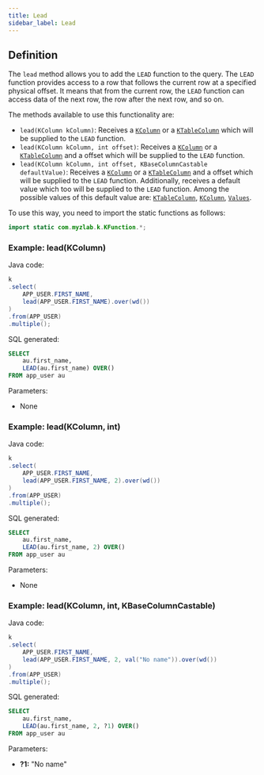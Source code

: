 ```yaml
---
title: Lead
sidebar_label: Lead
---
```


## Definition

The `lead` method allows you to add the `LEAD` function to the query. The `LEAD` function provides access to a row that follows the current row at a specified physical offset. It means that from the current row, the `LEAD` function can access data of the next row, the row after the next row, and so on.

The methods available to use this functionality are:

- `lead(KColumn kColumn)`: Receives a [`KColumn`](/docs/select-statement/select/introduction#2-kcolumn) or a [`KTableColumn`](/docs/select-statement/select/introduction#1-ktablecolumn) which will be supplied to the `LEAD` function.
- `lead(KColumn kColumn, int offset)`: Receives a [`KColumn`](/docs/select-statement/select/introduction#2-kcolumn) or a [`KTableColumn`](/docs/select-statement/select/introduction#1-ktablecolumn) and a offset which will be supplied to the `LEAD` function.
- `lead(KColumn kColumn, int offset, KBaseColumnCastable defaultValue)`: Receives a [`KColumn`](/docs/select-statement/select/introduction#2-kcolumn) or a [`KTableColumn`](/docs/select-statement/select/introduction#1-ktablecolumn) and a offset which will be supplied to the `LEAD` function. Additionally, receives a default value which too will be supplied to the `LEAD` function. Among the possible values of this default value are: [`KTableColumn`](/docs/select-statement/select/introduction#1-ktablecolumn), [`KColumn`](/docs/select-statement/select/introduction#2-kcolumn), [`Values`](/docs/select-statement/select/introduction#3-values).

To use this way, you need to import the static functions as follows:

```java
import static com.myzlab.k.KFunction.*;
```

### Example: lead(KColumn)

Java code:

```java
k
.select(
    APP_USER.FIRST_NAME,
    lead(APP_USER.FIRST_NAME).over(wd())
)
.from(APP_USER)
.multiple();
```

SQL generated:

```sql
SELECT
    au.first_name,
    LEAD(au.first_name) OVER()
FROM app_user au
```

Parameters:

- None

### Example: lead(KColumn, int)

Java code:

```java
k
.select(
    APP_USER.FIRST_NAME,
    lead(APP_USER.FIRST_NAME, 2).over(wd())
)
.from(APP_USER)
.multiple();
```

SQL generated:

```sql
SELECT
    au.first_name,
    LEAD(au.first_name, 2) OVER()
FROM app_user au
```

Parameters:

- None

### Example: lead(KColumn, int, KBaseColumnCastable)

Java code:

```java
k
.select(
    APP_USER.FIRST_NAME,
    lead(APP_USER.FIRST_NAME, 2, val("No name")).over(wd())
)
.from(APP_USER)
.multiple();
```

SQL generated:

```sql
SELECT
    au.first_name,
    LEAD(au.first_name, 2, ?1) OVER()
FROM app_user au
```

Parameters:

- **?1:** "No name"